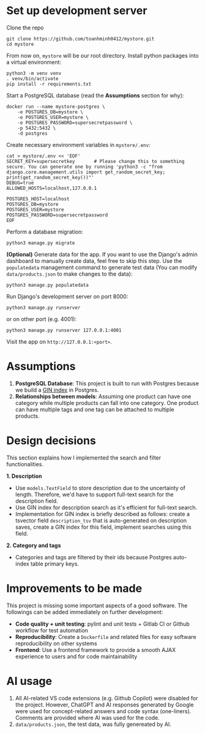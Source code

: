 # Set up development server
Clone the repo
```
git clone https://github.com/toanhminh0412/mystore.git
cd mystore
```

From now on, `mystore` will be our root directory. Install python packages into a virtual environment:
```
python3 -m venv venv
. venv/bin/activate
pip install -r requirements.txt
```

Start a PostgreSQL database (read the **Assumptions** section for why):
```
docker run --name mystore-postgres \
    -e POSTGRES_DB=mystore \
    -e POSTGRES_USER=mystore \
    -e POSTGRES_PASSWORD=supersecretpassword \
    -p 5432:5432 \
    -d postgres
```

Create necessary environment variables in `mystore/.env`:
```
cat > mystore/.env << 'EOF'
SECRET_KEY=supersecretkey       # Please change this to something secure. You can generate one by running 'python3 -c "from django.core.management.utils import get_random_secret_key; print(get_random_secret_key())"'
DEBUG=true
ALLOWED_HOSTS=localhost,127.0.0.1

POSTGRES_HOST=localhost
POSTGRES_DB=mystore
POSTGRES_USER=mystore
POSTGRES_PASSWORD=supersecretpassword
EOF
```

Perform a database migration:
```
python3 manage.py migrate
```

**(Optional)** Generate data for the app. If you want to use the Django's admin dashboard to manually create data, feel free to skip this step. Use the `populatedata` management command to generate test data (You can modify `data/products.json` to make changes to the data):
```
python3 manage.py populatedata
```

Run Django's development server on port 8000:
```
python3 manage.py runserver
```
or on other port (e.g. 4001):
```
python3 manage.py runserver 127.0.0.1:4001
```
Visit the app on `http://127.0.0.1:<port>`.

# Assumptions
1. **PostgreSQL Database**: This project is built to run with Postgres because we build a [GIN index](https://www.postgresql.org/docs/current/gin.html) in Postgres.
2. **Relationships between models**: Assuming one product can have one category while multiple products can fall into one category. One product can have multiple tags and one tag can be attached to multiple products.

# Design decisions
This section explains how I implemented the search and filter functionalities.

**1. Description**
- Use `models.TextField` to store description due to the uncertainty of length. Therefore, we'd have to support full-text search for the description field.
- Use GIN index for description search as it's efficient for full-text search.
- Implementation for GIN index is briefly described as follows: create a tsvector field `description_tsv` that is auto-generated on description saves, create a GIN index for this field, implement searches using this field.

**2. Category and tags**
- Categories and tags are filtered by their ids because Postgres auto-index table primary keys.

# Improvements to be made
This project is missing some important aspects of a good software. The followings can be added immediately on further development:
- **Code quality + unit testing**: pylint and unit tests + Gitlab CI or Github workflow for test automation
- **Reproducibility**: Create a `Dockerfile` and related files for easy software reproducibility on other systems
- **Frontend**: Use a frontend framework to provide a smooth AJAX experience to users and for code maintainability 

# AI usage
1. All AI-related VS code extensions (e.g. Github Copilot) were disabled for the project. However, ChatGPT and AI responses generated by Google were used for concept-related answers and code syntax (one-liners). Comments are provided where AI was used for the code.
2. `data/products.json`, the test data, was fully genereated by AI.
